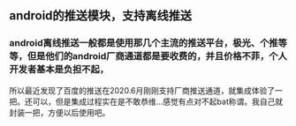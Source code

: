 ## android的推送模块，支持离线推送
### android离线推送一般都是使用那几个主流的推送平台，极光、个推等等，但是他们的android厂商通道都是要收费的，并且价格不菲，个人开发者基本是负担不起，
所以最近发现了百度的推送在2020.6月刚刚支持厂商推送通道，就集成体验了一把。还可以，但是集成过程实在是不敢恭维...感觉有点对不起bat称谓。我自己就封装一把，方便以后使用吧。